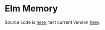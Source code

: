 # Elm Memory

Source code is [here](https://github.com/jlengrand/elm-memory), test current version [here](https://elm-memory.netlify.com).
